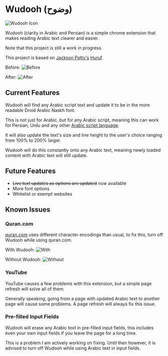 # Wudooh (وضوح)
![Wudooh Icon](https://github.com/basshelal/Wudooh/blob/master/assets/icon128c.png)

Wudooh (clarity in Arabic and Persian) is a simple chrome extension 
that makes reading Arabic text clearer and easier.

Note that this project is still a work in progress.

This project is based on [Jackson Petty's](https://github.com/jopetty) 
[Huruf](https://github.com/jopetty/Huruf).

Before:
![Before](https://github.com/basshelal/Wudooh/blob/master/pictures/Before.PNG)

After:
![After](https://github.com/basshelal/Wudooh/blob/master/pictures/After.PNG)

## Current Features
Wudooh will find any Arabic script text and update it to be in the more readable
Droid Arabic Naskh font.

This is not just for Arabic, but for any Arabic script, meaning this can work 
for Persian, Urdu and any other 
[Arabic script language](https://en.wikipedia.org/wiki/Arabic_script).

It will also update the text's size and line height to the user's choice ranging 
from 100% to 200% larger.

Wudooh will do this constantly onto any Arabic text, meaning newly loaded content
with Arabic text will still update.

## Future Features
* ~~Live text updates as options are updated~~ now available
* More font options
* Whitelist or exempt websites

## Known Issues

### Quran.com

[quran.com](https://quran.com/) uses different character encodings than usual, to fix this,
 turn off Wudooh while using quran.com.
 
With Wudooh:
![With](https://github.com/basshelal/Wudooh/blob/master/pictures/QuranWith.PNG)

Without Wudooh:
![Without](https://github.com/basshelal/Wudooh/blob/master/pictures/QuranWithout.PNG)
 
### YouTube

YouTube causes a few problems with this extension, but a simple page refresh will solve all of them.

Generally speaking, going from a page with updated Arabic text to another page will cause some problems.
A page refresh will always fix this issue.

### Pre-filled Input Fields

Wudooh will erase any Arabic text in pre-filled input fields,
this includes even your own input fields if you leave the page for a long time.

This is a problem I am actively working on fixing. 
Until then however, it is advised to turn off Wudooh while using Arabic text in input fields.
